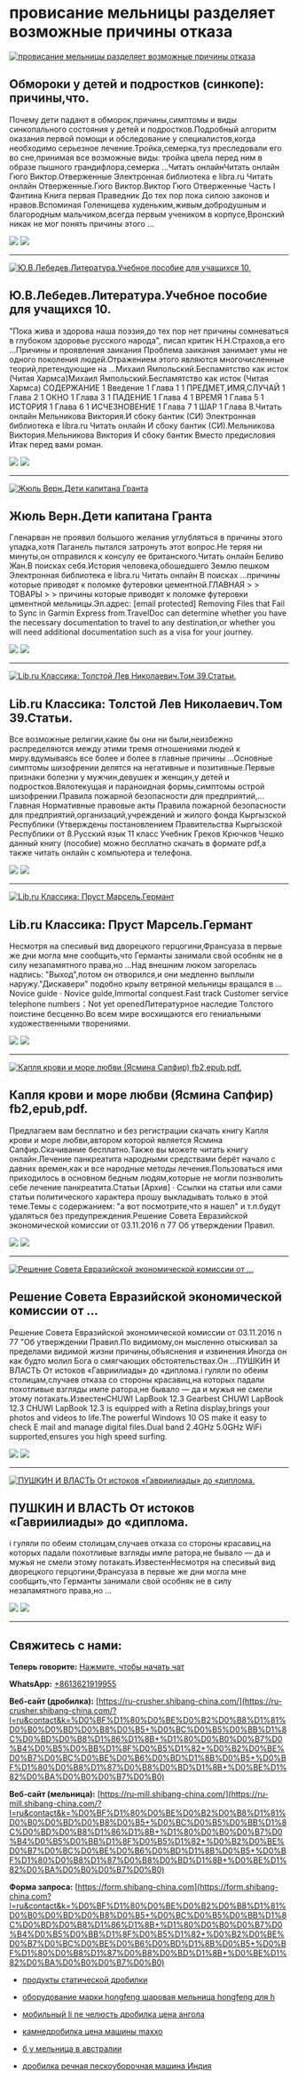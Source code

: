 # провисание мельницы разделяет возможные причины отказа

<a href="https://swt.shibang-china.com/?l=ru&img&k=%D0%BF%D1%80%D0%BE%D0%B2%D0%B8%D1%81%D0%B0%D0%BD%D0%B8%D0%B5+%D0%BC%D0%B5%D0%BB%D1%8C%D0%BD%D0%B8%D1%86%D1%8B+%D1%80%D0%B0%D0%B7%D0%B4%D0%B5%D0%BB%D1%8F%D0%B5%D1%82+%D0%B2%D0%BE%D0%B7%D0%BC%D0%BE%D0%B6%D0%BD%D1%8B%D0%B5+%D0%BF%D1%80%D0%B8%D1%87%D0%B8%D0%BD%D1%8B+%D0%BE%D1%82%D0%BA%D0%B0%D0%B7%D0%B0" target="_blank">![провисание мельницы разделяет возможные причины отказа](http://static.shibang-china.com/all-800x300/82.jpg)</a>

## Обмороки у детей и подростков (синкопе): причины,что.
Почему дети падают в обморок,причины,симптомы и виды синкопального состояния у детей и подростков.Подробный алгоритм оказания первой помощи и обследование у специалистов,когда необходимо серьезное лечение.Тройка,семерка,туз преследовали его во сне,принимая все возможные виды: тройка цвела перед ним в образе пышного грандифлора,семерка …Читать онлайнЧитать онлайн Гюго Виктор.Отверженные Электронная библиотека e libra.ru Читать онлайн Отверженные.Гюго Виктор.Виктор Гюго Отверженные Часть I Фантина Книга первая Праведник До тех пор пока силою законов и нравов.Вспоминая Голенищева худеньким,живым,добродушным и благородным мальчиком,всегда первым учеником в корпусе,Вронский никак не мог понять причины этого …


<a href="https://whatsapp.shibangsoft.com/WhatsApp.php" target="_blank" title="WhatsApp">![](http://static.shibang-china.com/icon/whatsapp.png)</a> <a href="https://swt.shibang-china.com/?l=ru&icon&k=%D0%BF%D1%80%D0%BE%D0%B2%D0%B8%D1%81%D0%B0%D0%BD%D0%B8%D0%B5+%D0%BC%D0%B5%D0%BB%D1%8C%D0%BD%D0%B8%D1%86%D1%8B+%D1%80%D0%B0%D0%B7%D0%B4%D0%B5%D0%BB%D1%8F%D0%B5%D1%82+%D0%B2%D0%BE%D0%B7%D0%BC%D0%BE%D0%B6%D0%BD%D1%8B%D0%B5+%D0%BF%D1%80%D0%B8%D1%87%D0%B8%D0%BD%D1%8B+%D0%BE%D1%82%D0%BA%D0%B0%D0%B7%D0%B0" target="_blank">![](http://static.shibang-china.com/icon/chat-ru.png)</a>

---

<a href="https://swt.shibang-china.com/?l=ru&img&k=%D0%BF%D1%80%D0%BE%D0%B2%D0%B8%D1%81%D0%B0%D0%BD%D0%B8%D0%B5+%D0%BC%D0%B5%D0%BB%D1%8C%D0%BD%D0%B8%D1%86%D1%8B+%D1%80%D0%B0%D0%B7%D0%B4%D0%B5%D0%BB%D1%8F%D0%B5%D1%82+%D0%B2%D0%BE%D0%B7%D0%BC%D0%BE%D0%B6%D0%BD%D1%8B%D0%B5+%D0%BF%D1%80%D0%B8%D1%87%D0%B8%D0%BD%D1%8B+%D0%BE%D1%82%D0%BA%D0%B0%D0%B7%D0%B0" target="_blank">![Ю.В.Лебедев.Литература.Учебное пособие для учащихся 10.](http://static.shibang-china.com/all-800x300/326.jpg)</a>

## Ю.В.Лебедев.Литература.Учебное пособие для учащихся 10.
&quot;Пока жива и здорова наша поэзия,до тех пор нет причины сомневаться в глубоком здоровье русского народа&quot;, писал критик Н.Н.Страхов,а его …Причины и проявления заикания Проблема заикания занимает умы не одного поколения людей.Отражением этого являются многочисленные теорий,претендующие на …Михаил Ямпольский.Беспамятство как исток (Читая Хармса)Михаил Ямпольский.Беспамятство как исток (Читая Хармса) СОДЕРЖАНИЕ 1 Введение 1 Глава 1 1 ПРЕДМЕТ,ИМЯ,СЛУЧАЙ 1 Глава 2 1 ОКНО 1 Глава 3 1 ПАДЕНИЕ 1 Глава 4 1 ВРЕМЯ 1 Глава 5 1 ИСТОРИЯ 1 Глава 6 1 ИСЧЕЗНОВЕНИЕ 1 Глава 7 1 ШАР 1 Глава 8.Читать онлайн Мельникова Виктория.И сбоку бантик (СИ) Электронная библиотека e libra.ru Читать онлайн И сбоку бантик (СИ).Мельникова Виктория.Мельникова Виктория И сбоку бантик Вместо предисловия Итак перед вами роман.


<a href="https://whatsapp.shibangsoft.com/WhatsApp.php" target="_blank" title="WhatsApp">![](http://static.shibang-china.com/icon/whatsapp.png)</a> <a href="https://swt.shibang-china.com/?l=ru&icon&k=%D0%BF%D1%80%D0%BE%D0%B2%D0%B8%D1%81%D0%B0%D0%BD%D0%B8%D0%B5+%D0%BC%D0%B5%D0%BB%D1%8C%D0%BD%D0%B8%D1%86%D1%8B+%D1%80%D0%B0%D0%B7%D0%B4%D0%B5%D0%BB%D1%8F%D0%B5%D1%82+%D0%B2%D0%BE%D0%B7%D0%BC%D0%BE%D0%B6%D0%BD%D1%8B%D0%B5+%D0%BF%D1%80%D0%B8%D1%87%D0%B8%D0%BD%D1%8B+%D0%BE%D1%82%D0%BA%D0%B0%D0%B7%D0%B0" target="_blank">![](http://static.shibang-china.com/icon/chat-ru.png)</a>

---

<a href="https://swt.shibang-china.com/?l=ru&img&k=%D0%BF%D1%80%D0%BE%D0%B2%D0%B8%D1%81%D0%B0%D0%BD%D0%B8%D0%B5+%D0%BC%D0%B5%D0%BB%D1%8C%D0%BD%D0%B8%D1%86%D1%8B+%D1%80%D0%B0%D0%B7%D0%B4%D0%B5%D0%BB%D1%8F%D0%B5%D1%82+%D0%B2%D0%BE%D0%B7%D0%BC%D0%BE%D0%B6%D0%BD%D1%8B%D0%B5+%D0%BF%D1%80%D0%B8%D1%87%D0%B8%D0%BD%D1%8B+%D0%BE%D1%82%D0%BA%D0%B0%D0%B7%D0%B0" target="_blank">![Жюль Верн.Дети капитана Гранта](http://static.shibang-china.com/all-800x300/993.jpg)</a>

## Жюль Верн.Дети капитана Гранта
Гленарван не проявил большого желания углубляться в причины этого упадка,хотя Паганель пытался затронуть этот вопрос.Не теряя ни минуты,он отправился к консулу ее британского.Читать онлайн Беливо Жан.В поисках себя.История человека,обошедшего Землю пешком Электронная библиотека e libra.ru Читать онлайн В поисках …причины которые приводят к поломке футеровки цементной.ГЛАВНАЯ &gt; &gt; ТОВАРЫ &gt; &gt; причины которые приводят к поломке футеровки цементной мельницы.Эл.адрес: [email protected] Removing Files that Fail to Sync in Garmin Express from.TravelDoc can determine whether you have the necessary documentation to travel to any destination,or whether you will need additional documentation such as a visa for your journey.


<a href="https://whatsapp.shibangsoft.com/WhatsApp.php" target="_blank" title="WhatsApp">![](http://static.shibang-china.com/icon/whatsapp.png)</a> <a href="https://swt.shibang-china.com/?l=ru&icon&k=%D0%BF%D1%80%D0%BE%D0%B2%D0%B8%D1%81%D0%B0%D0%BD%D0%B8%D0%B5+%D0%BC%D0%B5%D0%BB%D1%8C%D0%BD%D0%B8%D1%86%D1%8B+%D1%80%D0%B0%D0%B7%D0%B4%D0%B5%D0%BB%D1%8F%D0%B5%D1%82+%D0%B2%D0%BE%D0%B7%D0%BC%D0%BE%D0%B6%D0%BD%D1%8B%D0%B5+%D0%BF%D1%80%D0%B8%D1%87%D0%B8%D0%BD%D1%8B+%D0%BE%D1%82%D0%BA%D0%B0%D0%B7%D0%B0" target="_blank">![](http://static.shibang-china.com/icon/chat-ru.png)</a>

---

<a href="https://swt.shibang-china.com/?l=ru&img&k=%D0%BF%D1%80%D0%BE%D0%B2%D0%B8%D1%81%D0%B0%D0%BD%D0%B8%D0%B5+%D0%BC%D0%B5%D0%BB%D1%8C%D0%BD%D0%B8%D1%86%D1%8B+%D1%80%D0%B0%D0%B7%D0%B4%D0%B5%D0%BB%D1%8F%D0%B5%D1%82+%D0%B2%D0%BE%D0%B7%D0%BC%D0%BE%D0%B6%D0%BD%D1%8B%D0%B5+%D0%BF%D1%80%D0%B8%D1%87%D0%B8%D0%BD%D1%8B+%D0%BE%D1%82%D0%BA%D0%B0%D0%B7%D0%B0" target="_blank">![Lib.ru Классика: Толстой Лев Николаевич.Том 39.Статьи.](http://static.shibang-china.com/all-800x300/729.jpg)</a>

## Lib.ru Классика: Толстой Лев Николаевич.Том 39.Статьи.
Все возможные религии,какие бы они ни были,неизбежно распределяются между этими тремя отношениями людей к миру.вдумываясь все более и более в главные причины …Основные симптомы шизофрении делятся на негативные и позитивные.Первые признаки болезни у мужчин,девушек и женщин,у детей и подростков.Вялотекущая и параноидная формы,симптомы острой шизофрении.Правила пожарной безопасности для предприятий,…Главная Нормативные правовые акты Правила пожарной безопасности для предприятий,организаций,учреждений и жилого фонда Кыргызской Республики (Утверждены постановлением Правительства Кыргызской Республики от 8.Русский язык 11 класс Учебник Греков Крючков Чешко данный книгу (пособие) можно бесплатно скачать в формате pdf,а также читать онлайн с компьютера и телефона.


<a href="https://whatsapp.shibangsoft.com/WhatsApp.php" target="_blank" title="WhatsApp">![](http://static.shibang-china.com/icon/whatsapp.png)</a> <a href="https://swt.shibang-china.com/?l=ru&icon&k=%D0%BF%D1%80%D0%BE%D0%B2%D0%B8%D1%81%D0%B0%D0%BD%D0%B8%D0%B5+%D0%BC%D0%B5%D0%BB%D1%8C%D0%BD%D0%B8%D1%86%D1%8B+%D1%80%D0%B0%D0%B7%D0%B4%D0%B5%D0%BB%D1%8F%D0%B5%D1%82+%D0%B2%D0%BE%D0%B7%D0%BC%D0%BE%D0%B6%D0%BD%D1%8B%D0%B5+%D0%BF%D1%80%D0%B8%D1%87%D0%B8%D0%BD%D1%8B+%D0%BE%D1%82%D0%BA%D0%B0%D0%B7%D0%B0" target="_blank">![](http://static.shibang-china.com/icon/chat-ru.png)</a>

---

<a href="https://swt.shibang-china.com/?l=ru&img&k=%D0%BF%D1%80%D0%BE%D0%B2%D0%B8%D1%81%D0%B0%D0%BD%D0%B8%D0%B5+%D0%BC%D0%B5%D0%BB%D1%8C%D0%BD%D0%B8%D1%86%D1%8B+%D1%80%D0%B0%D0%B7%D0%B4%D0%B5%D0%BB%D1%8F%D0%B5%D1%82+%D0%B2%D0%BE%D0%B7%D0%BC%D0%BE%D0%B6%D0%BD%D1%8B%D0%B5+%D0%BF%D1%80%D0%B8%D1%87%D0%B8%D0%BD%D1%8B+%D0%BE%D1%82%D0%BA%D0%B0%D0%B7%D0%B0" target="_blank">![Lib.ru Классика: Пруст Марсель.Германт](http://static.shibang-china.com/all-800x300/293.jpg)</a>

## Lib.ru Классика: Пруст Марсель.Германт
Несмотря на спесивый вид дворецкого герцогини,Франсуаза в первые же дни могла мне сообщить,что Германты занимали свой особняк не в силу незапамятного права,но …Над внешним люком загорелась надпись: &quot;Выход&quot;,потом он отворился,и они медленно выплыли наружу.&quot;Дискавери&quot; подобно крылу ветряной мельницы вращался в …Novice guide&nbsp;&#0183;&#32;Novice guide,Immortal conquest.Fast track Customer service telephone numbers：Not yet openedЛитературное наследие Толстого поистине бесценно.Во всем мире восхищаются его гениальными художественными творениями.


<a href="https://whatsapp.shibangsoft.com/WhatsApp.php" target="_blank" title="WhatsApp">![](http://static.shibang-china.com/icon/whatsapp.png)</a> <a href="https://swt.shibang-china.com/?l=ru&icon&k=%D0%BF%D1%80%D0%BE%D0%B2%D0%B8%D1%81%D0%B0%D0%BD%D0%B8%D0%B5+%D0%BC%D0%B5%D0%BB%D1%8C%D0%BD%D0%B8%D1%86%D1%8B+%D1%80%D0%B0%D0%B7%D0%B4%D0%B5%D0%BB%D1%8F%D0%B5%D1%82+%D0%B2%D0%BE%D0%B7%D0%BC%D0%BE%D0%B6%D0%BD%D1%8B%D0%B5+%D0%BF%D1%80%D0%B8%D1%87%D0%B8%D0%BD%D1%8B+%D0%BE%D1%82%D0%BA%D0%B0%D0%B7%D0%B0" target="_blank">![](http://static.shibang-china.com/icon/chat-ru.png)</a>

---

<a href="https://swt.shibang-china.com/?l=ru&img&k=%D0%BF%D1%80%D0%BE%D0%B2%D0%B8%D1%81%D0%B0%D0%BD%D0%B8%D0%B5+%D0%BC%D0%B5%D0%BB%D1%8C%D0%BD%D0%B8%D1%86%D1%8B+%D1%80%D0%B0%D0%B7%D0%B4%D0%B5%D0%BB%D1%8F%D0%B5%D1%82+%D0%B2%D0%BE%D0%B7%D0%BC%D0%BE%D0%B6%D0%BD%D1%8B%D0%B5+%D0%BF%D1%80%D0%B8%D1%87%D0%B8%D0%BD%D1%8B+%D0%BE%D1%82%D0%BA%D0%B0%D0%B7%D0%B0" target="_blank">![Капля крови и море любви (Ясмина Сапфир) fb2,epub,pdf.](http://static.shibang-china.com/all-800x300/218.jpg)</a>

## Капля крови и море любви (Ясмина Сапфир) fb2,epub,pdf.
Предлагаем вам бесплатно и без регистрации скачать книгу Капля крови и море любви,автором которой является Ясмина Сапфир.Скачивание бесплатно.Также вы можете читать книгу онлайн.Лечение панкреатита народными средствами берёт начало с давних времен,как и все народные методы лечения.Пользоваться ими приходилось в основном бедным людям,которые не могли познволить себе лечение панкреатита.Статьи [Архив]&nbsp;&#0183;&#32;Ссылки на статьи или сами статьи политического характера прошу выкладывать только в этой теме.Темы с содержанием: &quot;а вот посмотрите,что я нашел&quot; и т.п.будут удаляться без предупреждения.Решение Совета Евразийской экономической комиссии от 03.11.2016 n 77 Об утверждении Правил.


<a href="https://whatsapp.shibangsoft.com/WhatsApp.php" target="_blank" title="WhatsApp">![](http://static.shibang-china.com/icon/whatsapp.png)</a> <a href="https://swt.shibang-china.com/?l=ru&icon&k=%D0%BF%D1%80%D0%BE%D0%B2%D0%B8%D1%81%D0%B0%D0%BD%D0%B8%D0%B5+%D0%BC%D0%B5%D0%BB%D1%8C%D0%BD%D0%B8%D1%86%D1%8B+%D1%80%D0%B0%D0%B7%D0%B4%D0%B5%D0%BB%D1%8F%D0%B5%D1%82+%D0%B2%D0%BE%D0%B7%D0%BC%D0%BE%D0%B6%D0%BD%D1%8B%D0%B5+%D0%BF%D1%80%D0%B8%D1%87%D0%B8%D0%BD%D1%8B+%D0%BE%D1%82%D0%BA%D0%B0%D0%B7%D0%B0" target="_blank">![](http://static.shibang-china.com/icon/chat-ru.png)</a>

---

<a href="https://swt.shibang-china.com/?l=ru&img&k=%D0%BF%D1%80%D0%BE%D0%B2%D0%B8%D1%81%D0%B0%D0%BD%D0%B8%D0%B5+%D0%BC%D0%B5%D0%BB%D1%8C%D0%BD%D0%B8%D1%86%D1%8B+%D1%80%D0%B0%D0%B7%D0%B4%D0%B5%D0%BB%D1%8F%D0%B5%D1%82+%D0%B2%D0%BE%D0%B7%D0%BC%D0%BE%D0%B6%D0%BD%D1%8B%D0%B5+%D0%BF%D1%80%D0%B8%D1%87%D0%B8%D0%BD%D1%8B+%D0%BE%D1%82%D0%BA%D0%B0%D0%B7%D0%B0" target="_blank">![Решение Совета Евразийской экономической комиссии от …](http://static.shibang-china.com/all-800x300/446.jpg)</a>

## Решение Совета Евразийской экономической комиссии от …
Решение Совета Евразийской экономической комиссии от 03.11.2016 n 77 &quot;Об утверждении Правил.По видимому,он мысленно отыскивал за пределами видимой жизни причины,объяснения и извинения.Иногда он как будто молил Бога о смягчающих обстоятельствах.Он …ПУШКИН И ВЛАСТЬ От истоков &#171;Гавриилиады&#187; до &#171;диплома.i гуляли по обеим столицам,случаев отказа со стороны красавиц,на которых падали похотливые взгляды импе ратора,не бывало — да и мужья не смели этому потакать.ИзвестенCHUWI LapBook 12.3 Gearbest CHUWI LapBook 12.3 CHUWI LapBook 12.3 is equipped with a Retina display,brings your photos and videos to life.The powerful Windows 10 OS make it easy to check E mail and manage digital files.Dual band 2.4GHz 5.0GHz WiFi supported,ensures you high speed surfing.


<a href="https://whatsapp.shibangsoft.com/WhatsApp.php" target="_blank" title="WhatsApp">![](http://static.shibang-china.com/icon/whatsapp.png)</a> <a href="https://swt.shibang-china.com/?l=ru&icon&k=%D0%BF%D1%80%D0%BE%D0%B2%D0%B8%D1%81%D0%B0%D0%BD%D0%B8%D0%B5+%D0%BC%D0%B5%D0%BB%D1%8C%D0%BD%D0%B8%D1%86%D1%8B+%D1%80%D0%B0%D0%B7%D0%B4%D0%B5%D0%BB%D1%8F%D0%B5%D1%82+%D0%B2%D0%BE%D0%B7%D0%BC%D0%BE%D0%B6%D0%BD%D1%8B%D0%B5+%D0%BF%D1%80%D0%B8%D1%87%D0%B8%D0%BD%D1%8B+%D0%BE%D1%82%D0%BA%D0%B0%D0%B7%D0%B0" target="_blank">![](http://static.shibang-china.com/icon/chat-ru.png)</a>

---

<a href="https://swt.shibang-china.com/?l=ru&img&k=%D0%BF%D1%80%D0%BE%D0%B2%D0%B8%D1%81%D0%B0%D0%BD%D0%B8%D0%B5+%D0%BC%D0%B5%D0%BB%D1%8C%D0%BD%D0%B8%D1%86%D1%8B+%D1%80%D0%B0%D0%B7%D0%B4%D0%B5%D0%BB%D1%8F%D0%B5%D1%82+%D0%B2%D0%BE%D0%B7%D0%BC%D0%BE%D0%B6%D0%BD%D1%8B%D0%B5+%D0%BF%D1%80%D0%B8%D1%87%D0%B8%D0%BD%D1%8B+%D0%BE%D1%82%D0%BA%D0%B0%D0%B7%D0%B0" target="_blank">![ПУШКИН И ВЛАСТЬ От истоков &#171;Гавриилиады&#187; до &#171;диплома.](http://static.shibang-china.com/all-800x300/380.jpg)</a>

## ПУШКИН И ВЛАСТЬ От истоков &#171;Гавриилиады&#187; до &#171;диплома.
i гуляли по обеим столицам,случаев отказа со стороны красавиц,на которых падали похотливые взгляды импе ратора,не бывало — да и мужья не смели этому потакать.ИзвестенНесмотря на спесивый вид дворецкого герцогини,Франсуаза в первые же дни могла мне сообщить,что Германты занимали свой особняк не в силу незапамятного права,но …

<a href="https://whatsapp.shibangsoft.com/WhatsApp.php" target="_blank" title="WhatsApp">![](http://static.shibang-china.com/icon/whatsapp.png)</a> <a href="https://swt.shibang-china.com/?l=ru&icon&k=%D0%BF%D1%80%D0%BE%D0%B2%D0%B8%D1%81%D0%B0%D0%BD%D0%B8%D0%B5+%D0%BC%D0%B5%D0%BB%D1%8C%D0%BD%D0%B8%D1%86%D1%8B+%D1%80%D0%B0%D0%B7%D0%B4%D0%B5%D0%BB%D1%8F%D0%B5%D1%82+%D0%B2%D0%BE%D0%B7%D0%BC%D0%BE%D0%B6%D0%BD%D1%8B%D0%B5+%D0%BF%D1%80%D0%B8%D1%87%D0%B8%D0%BD%D1%8B+%D0%BE%D1%82%D0%BA%D0%B0%D0%B7%D0%B0" target="_blank">![](http://static.shibang-china.com/icon/chat-ru.png)</a>

---
## Свяжитесь с нами:

**Теперь говорите:** [Нажмите, чтобы начать чат](https://swt.shibang-china.com?l=ru&contact&k=%D0%BF%D1%80%D0%BE%D0%B2%D0%B8%D1%81%D0%B0%D0%BD%D0%B8%D0%B5+%D0%BC%D0%B5%D0%BB%D1%8C%D0%BD%D0%B8%D1%86%D1%8B+%D1%80%D0%B0%D0%B7%D0%B4%D0%B5%D0%BB%D1%8F%D0%B5%D1%82+%D0%B2%D0%BE%D0%B7%D0%BC%D0%BE%D0%B6%D0%BD%D1%8B%D0%B5+%D0%BF%D1%80%D0%B8%D1%87%D0%B8%D0%BD%D1%8B+%D0%BE%D1%82%D0%BA%D0%B0%D0%B7%D0%B0)

**WhatsApp:**  [+8613621919955](https://whatsapp.shibangsoft.com/WhatsApp.php)

**Веб-сайт (дробилка):** [https://ru-crusher.shibang-china.com/](https://ru-crusher.shibang-china.com/?l=ru&contact&k=%D0%BF%D1%80%D0%BE%D0%B2%D0%B8%D1%81%D0%B0%D0%BD%D0%B8%D0%B5+%D0%BC%D0%B5%D0%BB%D1%8C%D0%BD%D0%B8%D1%86%D1%8B+%D1%80%D0%B0%D0%B7%D0%B4%D0%B5%D0%BB%D1%8F%D0%B5%D1%82+%D0%B2%D0%BE%D0%B7%D0%BC%D0%BE%D0%B6%D0%BD%D1%8B%D0%B5+%D0%BF%D1%80%D0%B8%D1%87%D0%B8%D0%BD%D1%8B+%D0%BE%D1%82%D0%BA%D0%B0%D0%B7%D0%B0)

**Веб-сайт (мельница):** [https://ru-mill.shibang-china.com/](https://ru-mill.shibang-china.com/?l=ru&contact&k=%D0%BF%D1%80%D0%BE%D0%B2%D0%B8%D1%81%D0%B0%D0%BD%D0%B8%D0%B5+%D0%BC%D0%B5%D0%BB%D1%8C%D0%BD%D0%B8%D1%86%D1%8B+%D1%80%D0%B0%D0%B7%D0%B4%D0%B5%D0%BB%D1%8F%D0%B5%D1%82+%D0%B2%D0%BE%D0%B7%D0%BC%D0%BE%D0%B6%D0%BD%D1%8B%D0%B5+%D0%BF%D1%80%D0%B8%D1%87%D0%B8%D0%BD%D1%8B+%D0%BE%D1%82%D0%BA%D0%B0%D0%B7%D0%B0)

**Форма запроса:** [https://form.shibang-china.com](https://form.shibang-china.com?l=ru&contact&k=%D0%BF%D1%80%D0%BE%D0%B2%D0%B8%D1%81%D0%B0%D0%BD%D0%B8%D0%B5+%D0%BC%D0%B5%D0%BB%D1%8C%D0%BD%D0%B8%D1%86%D1%8B+%D1%80%D0%B0%D0%B7%D0%B4%D0%B5%D0%BB%D1%8F%D0%B5%D1%82+%D0%B2%D0%BE%D0%B7%D0%BC%D0%BE%D0%B6%D0%BD%D1%8B%D0%B5+%D0%BF%D1%80%D0%B8%D1%87%D0%B8%D0%BD%D1%8B+%D0%BE%D1%82%D0%BA%D0%B0%D0%B7%D0%B0)

* [продукты статической дробилки](../133/%D0%BF%D1%80%D0%BE%D0%B4%D1%83%D0%BA%D1%82%D1%8B%20%D1%81%D1%82%D0%B0%D1%82%D0%B8%D1%87%D0%B5%D1%81%D0%BA%D0%BE%D0%B9%20%D0%B4%D1%80%D0%BE%D0%B1%D0%B8%D0%BB%D0%BA%D0%B8.md)

* [оборудование марки hongfeng шаровая мельница hongfeng для h](../131/%D0%BE%D0%B1%D0%BE%D1%80%D1%83%D0%B4%D0%BE%D0%B2%D0%B0%D0%BD%D0%B8%D0%B5%20%D0%BC%D0%B0%D1%80%D0%BA%D0%B8%20hongfeng%20%D1%88%D0%B0%D1%80%D0%BE%D0%B2%D0%B0%D1%8F%20%D0%BC%D0%B5%D0%BB%D1%8C%D0%BD%D0%B8%D1%86%D0%B0%20hongfeng%20%D0%B4%D0%BB%D1%8F%20h.md)

* [мобильный li ne челюсть дробилка цена ангола](../134/%D0%BC%D0%BE%D0%B1%D0%B8%D0%BB%D1%8C%D0%BD%D1%8B%D0%B9%20li%20ne%20%D1%87%D0%B5%D0%BB%D1%8E%D1%81%D1%82%D1%8C%20%D0%B4%D1%80%D0%BE%D0%B1%D0%B8%D0%BB%D0%BA%D0%B0%20%D1%86%D0%B5%D0%BD%D0%B0%20%D0%B0%D0%BD%D0%B3%D0%BE%D0%BB%D0%B0.md)

* [камнедробилка цена машины maxxo](../134/%D0%BA%D0%B0%D0%BC%D0%BD%D0%B5%D0%B4%D1%80%D0%BE%D0%B1%D0%B8%D0%BB%D0%BA%D0%B0%20%D1%86%D0%B5%D0%BD%D0%B0%20%D0%BC%D0%B0%D1%88%D0%B8%D0%BD%D1%8B%20maxxo.md)

* [б  у мельница в австралии](../134/%D0%B1%20%20%D1%83%20%D0%BC%D0%B5%D0%BB%D1%8C%D0%BD%D0%B8%D1%86%D0%B0%20%D0%B2%20%D0%B0%D0%B2%D1%81%D1%82%D1%80%D0%B0%D0%BB%D0%B8%D0%B8.md)

* [дробилка речная пескоуборочная машина Индия](../131/%D0%B4%D1%80%D0%BE%D0%B1%D0%B8%D0%BB%D0%BA%D0%B0%20%D1%80%D0%B5%D1%87%D0%BD%D0%B0%D1%8F%20%D0%BF%D0%B5%D1%81%D0%BA%D0%BE%D1%83%D0%B1%D0%BE%D1%80%D0%BE%D1%87%D0%BD%D0%B0%D1%8F%20%D0%BC%D0%B0%D1%88%D0%B8%D0%BD%D0%B0%20%D0%98%D0%BD%D0%B4%D0%B8%D1%8F.md)